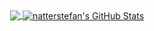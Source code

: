 <div align="center">
   <div>
      <a href="https://github.com/cyberyagir/cyberyagir">
         <img align="center" src="https://github-readme-stats.vercel.app/api/top-langs/?username=CyberYagir&,html&title_color=000000&text_color=000000" />
   </a>

   <a href="https://github.com/cyberyagir/cyberyagir">
      <img align="center" src="https://github-readme-stats.vercel.app/api?username=CyberYagir&show_icons=true&line_height=40&count_private=true&title_color=000000&text_color=000000&icon_color=FAC051" alt="natterstefan's GitHub Stats" />
   </a>
  </div>
</div>


<!--
**CyberYagir/CyberYagir** is a ✨ _special_ ✨ repository because its `README.md` (this file) appears on your GitHub profile.

Here are some ideas to get you started:

- 🔭 I’m currently working on ...
- 🌱 I’m currently learning ...
- 👯 I’m looking to collaborate on ...
- 🤔 I’m looking for help with ...
- 💬 Ask me about ...
- 📫 How to reach me: ...
- 😄 Pronouns: ...
- ⚡ Fun fact: ...
-->
